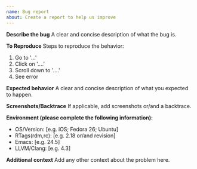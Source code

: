 ```yaml
---
name: Bug report
about: Create a report to help us improve
---
```


**Describe the bug**
A clear and concise description of what the bug is.

**To Reproduce**
Steps to reproduce the behavior:
1. Go to '...'
2. Click on '....'
3. Scroll down to '....'
4. See error

**Expected behavior**
A clear and concise description of what you expected to happen.

**Screenshots/Backtrace**
If applicable, add screenshots or/and a backtrace.

**Environment (please complete the following information):**
 - OS/Version: [e.g. iOS; Fedora 26; Ubuntu]
 - RTags(rdm,rc): [e.g. 2.18 or/and revision]
 - Emacs: [e.g. 24.5]
 - LLVM/Clang: [e.g. 4.3]

**Additional context**
Add any other context about the problem here.
